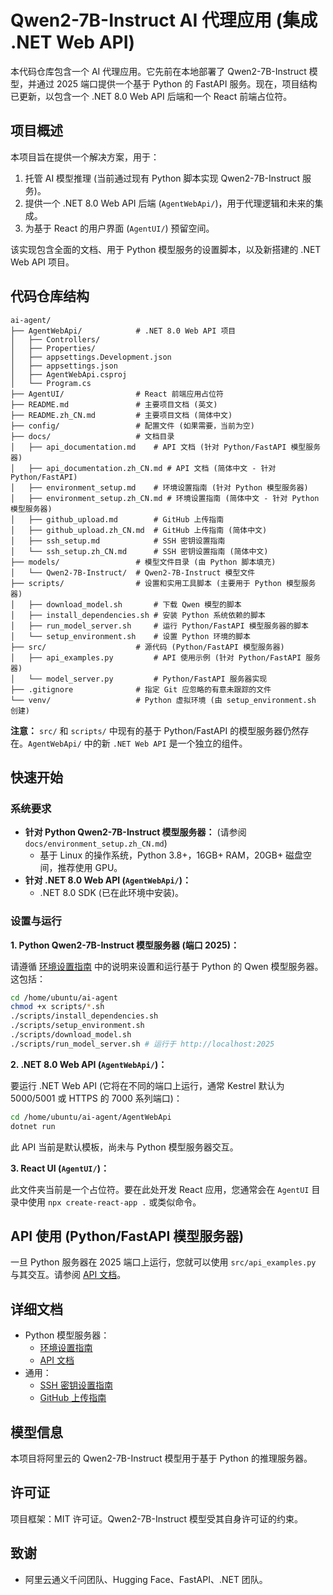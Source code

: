 # Qwen2-7B-Instruct AI 代理应用 (集成 .NET Web API)

本代码仓库包含一个 AI 代理应用。它先前在本地部署了 Qwen2-7B-Instruct 模型，并通过 2025 端口提供一个基于 Python 的 FastAPI 服务。现在，项目结构已更新，以包含一个 .NET 8.0 Web API 后端和一个 React 前端占位符。

## 项目概述

本项目旨在提供一个解决方案，用于：

1.  托管 AI 模型推理 (当前通过现有 Python 脚本实现 Qwen2-7B-Instruct 服务)。
2.  提供一个 .NET 8.0 Web API 后端 (`AgentWebApi/`)，用于代理逻辑和未来的集成。
3.  为基于 React 的用户界面 (`AgentUI/`) 预留空间。

该实现包含全面的文档、用于 Python 模型服务的设置脚本，以及新搭建的 .NET Web API 项目。

## 代码仓库结构

```
ai-agent/
├── AgentWebApi/            # .NET 8.0 Web API 项目
│   ├── Controllers/
│   ├── Properties/
│   ├── appsettings.Development.json
│   ├── appsettings.json
│   ├── AgentWebApi.csproj
│   └── Program.cs
├── AgentUI/                # React 前端应用占位符
├── README.md               # 主要项目文档 (英文)
├── README.zh_CN.md         # 主要项目文档 (简体中文)
├── config/                 # 配置文件 (如果需要，当前为空)
├── docs/                   # 文档目录
│   ├── api_documentation.md    # API 文档 (针对 Python/FastAPI 模型服务器)
│   ├── api_documentation.zh_CN.md # API 文档 (简体中文 - 针对 Python/FastAPI)
│   ├── environment_setup.md    # 环境设置指南 (针对 Python 模型服务器)
│   ├── environment_setup.zh_CN.md # 环境设置指南 (简体中文 - 针对 Python 模型服务器)
│   ├── github_upload.md        # GitHub 上传指南
│   ├── github_upload.zh_CN.md  # GitHub 上传指南 (简体中文)
│   ├── ssh_setup.md            # SSH 密钥设置指南
│   └── ssh_setup.zh_CN.md      # SSH 密钥设置指南 (简体中文)
├── models/                 # 模型文件目录 (由 Python 脚本填充)
│   └── Qwen2-7B-Instruct/  # Qwen2-7B-Instruct 模型文件
├── scripts/                # 设置和实用工具脚本 (主要用于 Python 模型服务器)
│   ├── download_model.sh       # 下载 Qwen 模型的脚本
│   ├── install_dependencies.sh # 安装 Python 系统依赖的脚本
│   ├── run_model_server.sh     # 运行 Python/FastAPI 模型服务器的脚本
│   └── setup_environment.sh    # 设置 Python 环境的脚本
├── src/                    # 源代码 (Python/FastAPI 模型服务器)
│   ├── api_examples.py         # API 使用示例 (针对 Python/FastAPI 服务器)
│   └── model_server.py         # Python/FastAPI 服务器实现
├── .gitignore              # 指定 Git 应忽略的有意未跟踪的文件
└── venv/                   # Python 虚拟环境 (由 setup_environment.sh 创建)
```

**注意：** `src/` 和 `scripts/` 中现有的基于 Python/FastAPI 的模型服务器仍然存在。`AgentWebApi/` 中的新 `.NET Web API` 是一个独立的组件。

## 快速开始

### 系统要求

*   **针对 Python Qwen2-7B-Instruct 模型服务器：** (请参阅 `docs/environment_setup.zh_CN.md`)
    *   基于 Linux 的操作系统，Python 3.8+，16GB+ RAM，20GB+ 磁盘空间，推荐使用 GPU。
*   **针对 .NET 8.0 Web API (`AgentWebApi/`)：**
    *   .NET 8.0 SDK (已在此环境中安装)。

### 设置与运行

**1. Python Qwen2-7B-Instruct 模型服务器 (端口 2025)：**

   请遵循 [环境设置指南](docs/environment_setup.zh_CN.md) 中的说明来设置和运行基于 Python 的 Qwen 模型服务器。这包括：
   ```bash
   cd /home/ubuntu/ai-agent
   chmod +x scripts/*.sh
   ./scripts/install_dependencies.sh
   ./scripts/setup_environment.sh
   ./scripts/download_model.sh
   ./scripts/run_model_server.sh # 运行于 http://localhost:2025
   ```

**2. .NET 8.0 Web API (`AgentWebApi/`)：**

   要运行 .NET Web API (它将在不同的端口上运行，通常 Kestrel 默认为 5000/5001 或 HTTPS 的 7000 系列端口)：
   ```bash
   cd /home/ubuntu/ai-agent/AgentWebApi
   dotnet run
   ```
   此 API 当前是默认模板，尚未与 Python 模型服务器交互。

**3. React UI (`AgentUI/`)：**

   此文件夹当前是一个占位符。要在此处开发 React 应用，您通常会在 `AgentUI` 目录中使用 `npx create-react-app .` 或类似命令。

## API 使用 (Python/FastAPI 模型服务器)

一旦 Python 服务器在 2025 端口上运行，您就可以使用 `src/api_examples.py` 与其交互。请参阅 [API 文档](docs/api_documentation.zh_CN.md)。

## 详细文档

*   Python 模型服务器：
    *   [环境设置指南](docs/environment_setup.zh_CN.md)
    *   [API 文档](docs/api_documentation.zh_CN.md)
*   通用：
    *   [SSH 密钥设置指南](docs/ssh_setup.zh_CN.md)
    *   [GitHub 上传指南](docs/github_upload.zh_CN.md)

## 模型信息

本项目将阿里云的 Qwen2-7B-Instruct 模型用于基于 Python 的推理服务器。

## 许可证

项目框架：MIT 许可证。Qwen2-7B-Instruct 模型受其自身许可证的约束。

## 致谢

- 阿里云通义千问团队、Hugging Face、FastAPI、.NET 团队。
